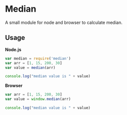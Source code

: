 Median
=========

A small module for node and browser to calculate median.


## Usage

**Node.js**
```js
var median = require('median')
var arr = [1, 15, 200, 30]
var value = median(arr)

console.log("median value is " + value)
```
 
 


**Browser**
```js
var arr = [1, 15, 200, 30]
var value = window.median(arr)

console.log("median value is " + value)
```